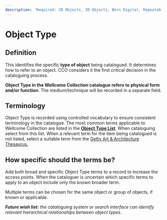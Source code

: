 ```yaml
---
description: 'Required: 2D Objects, 3D Objects, Born Digital. Repeatable'
---
```


# Object Type

## Definition

This identifies the specific **type of object** being catalogued. It determines how to refer to an object. CCO considers it the first critical decision in the cataloguing process.

**Object Type in the Wellcome Collection catalogue refers to** **physical form and/or function**. The medium/technique will be recorded in a separate field.

## Terminology

Object Type is recorded using controlled vocabulary to ensure consistent terminology in the catalogue.  The most common terms applicable to Wellcome Collection are listed in the [**Object Type List**](object-type-list.md). When cataloguing select from this list. When a relevant term for the item being catalogued is not listed, select a suitable term from the [Getty Art & Architecture Thesaurus.](https://www.getty.edu/research/tools/vocabularies/aat/)

## How specific should the terms be?

Add both broad and specific Object Type terms to a record to increase the access points. When the cataloguer is uncertain which specific terms to apply to an object include only the known broader term.

Multiple terms can be chosen for the same object or group of objects, if known or applicable.



_**Future wish list:** the cataloguing system or search interface can identify relevant hierarchical relationships between object types._ 

